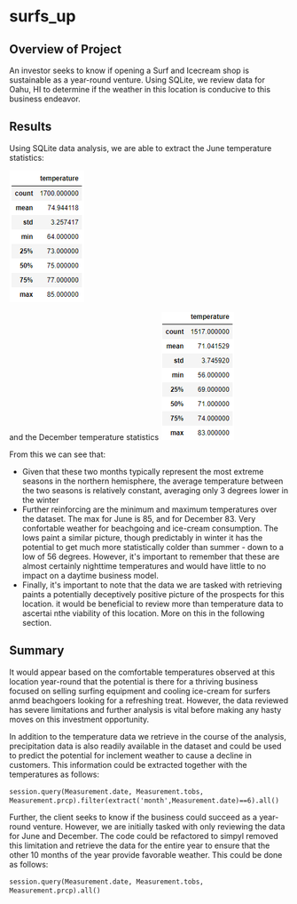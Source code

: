 # surfs_up
## Overview of Project
An investor seeks to know if opening a Surf and Icecream shop is sustainable as a year-round venture.  Using SQLite, we review data for Oahu, HI to determine if the weather in this location is conducive to this business endeavor.

## Results
Using SQLite data analysis, we are able to extract the June temperature statistics:

![June Temperatures](https://github.com/rscalise88/surfs_up/blob/main/juneTemps.PNG)


and the December temperature statistics
![December Temperatures](https://github.com/rscalise88/surfs_up/blob/main/decTemps.PNG)

From this we can see that:
  - Given that these two months typically represent the most extreme seasons in the northern hemisphere, the average temperature between the two seasons is relatively constant, averaging only 3 degrees lower in the winter
  - Further reinforcing are the minimum and maximum temperatures over the dataset.  The max for June is 85, and for December 83.  Very confortable weather for beachgoing and ice-cream consumption.  The lows paint a similar picture, though predictably in winter it has the potential to get much more statistically colder than summer - down to a low of 56 degrees.  However, it's important to remember that these are almost certainly nighttime temperatures and would have little to no impact on a daytime business model.
  - Finally, it's important to note that the data we are tasked with retrieving paints a potentially deceptively positive picture of the prospects for this location.  it would be beneficial to review more than temperature data to ascertai nthe viability of this location.  More on this in the following section.

## Summary 

It would appear based on the comfortable temperatures observed at this location year-round that the potential is there for a thriving business focused on selling surfing equipment and cooling ice-cream for surfers anmd beachgoers looking for a refreshing treat.  However, the data reviewed has severe limitations and further analysis is vital before making any hasty moves on this investment opportunity.

In addition to the temperature data we retrieve in the course of the analysis, precipitation data is also readily available in the dataset and could be used to predict the potential for inclement weather to cause a decline in customers.  This information could be extracted together with the temperatures as follows:

    session.query(Measurement.date, Measurement.tobs, Measurement.prcp).filter(extract('month',Measurement.date)==6).all()

Further, the client seeks to know if the business could succeed as a year-round venture.  However, we are initially tasked with only reviewing the data for June and December.  The code could be refactored to simpyl removed this limitation and retrieve the data for the entire year to ensure that the other 10 months of the year provide favorable weather. This could be done as follows:

    session.query(Measurement.date, Measurement.tobs, Measurement.prcp).all()
    
  
